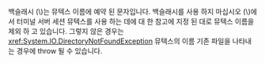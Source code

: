 백슬래시 (\\)는 뮤텍스 이름에 예약 된 문자입니다. 백슬래시를 사용 하지 마십시오 (\\)에서 터미널 서버 세션 뮤텍스를 사용 하는 데에 대 한 참고에 지정 된 대로 뮤텍스 이름을 제외 하 고 있습니다. 그렇지 않은 경우는 <xref:System.IO.DirectoryNotFoundException> 뮤텍스의 이름 기존 파일을 나타내는 경우에 throw 될 수 있습니다.
